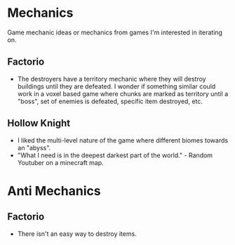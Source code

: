 # Mechanics
Game mechanic ideas or mechanics from games I'm interested in iterating on.

## Factorio
- The destroyers have a territory mechanic where they will destroy buildings until they are defeated. I wonder if something similar could work in a voxel based game where chunks are marked as territory until a "boss", set of enemies is defeated, specific item destroyed, etc.

## Hollow Knight
- I liked the multi-level nature of the game where different biomes towards an "abyss".
- "What I need is in the deepest darkest part of the world." - Random Youtuber on a minecraft map.

# Anti Mechanics

## Factorio
- There isn't an easy way to destroy items.
